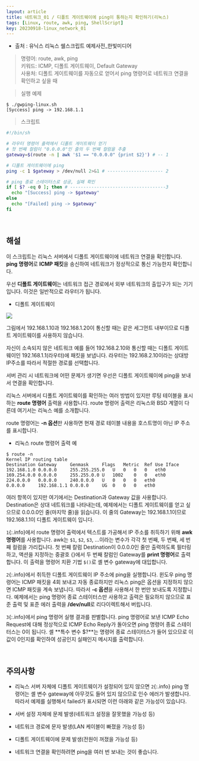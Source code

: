 ```yaml
---
layout: article
title: 네트워크_01 / 디폴트 게이트웨이에 ping이 통하는지 확인하기(리눅스)
tags: [Linux, route, awk, ping, ShellScript]
key: 20230918-linux_network_01
---
```


- 출처 : 유닉스 리눅스 쉘스크립트 예제사전_한빛미디어

> 명령어: route, awk, ping    
> 키워드: ICMP, 디폴트 게이트웨이, Default Gateway  
> 사용처: 디폴트 게이트웨이를 자동으로 얻어서 ping 명령어로 네트워크 연결을 확인하고 싶을 때  

> 실행 예제  

```
$ ./gwping-linux.sh
[Syccess] ping -> 192.168.1.1
```

> 스크립트
```bash
#!/bin/sh

# 라우터 명령어 출력에서 디폴트 게이트웨이 얻기
# 첫 번째 컬럼이 "0.0.0.0"인 줄의 두 번째 컬럼을 추출
gateway=$(route -n | awk '$1 == "0.0.0.0" {print $2}') # -- 1

# 디폴트 게이트웨이에 ping
ping -c 1 $gateway > /dev/null 2>&1 # --------------------- 2

# ping 종료 스테이터스로 성공, 실패 확인 
if [ $? -eq 0 ]; then # ------------------------------------3
  echo "[Success] ping -> $gateway"
else
  echo "[Failed] ping -> $gateway"
fi
```

&nbsp;
&nbsp;

## **해설**

이 스크립트는 리눅스 서버에서 디폴트 게이트웨이에 네트워크 연결을 확인합니다. **ping 명령어**로 **ICMP 패킷**을 송신하여 네트워크가 정상적으로 통신 가능한지 확인합니다.

우선 **디폴트 게이트웨이**는 네트워크 접근 경로에서 외부 네트워크의 출입구가 되는 기기입니다. 이것은 일반적으로 라우터가 됩니다.

- 디폴트 게이트웨이

<img src='http://drive.google.com/uc?export=view&id=1OYuvdnUzvQLpsXCoPFWgSyd1xzyQkoIE' /><br>

그림에서 192.168.1.10과 192.168.1.20이 통신할 때는 같은 세그먼트 내부이므로 디폴트 게이트웨이를 사용하지 않습니다.

자신이 소속되지 않은 네트워크 예를 들어 192.168.2.10와 통신할 때는 디폴트 게이트웨이인 192.168.1.1(라우터)에 패킷을 보냅니다. 라우터는 192.168.2.10이라는 상대방 IP주소를 따라서 적절한 경로를 선택합니다.

서버 관리 시 네트워크에 어떤 문제가 생기면 우선은 디폴트 게이트웨이에 ping을 보내서 연결을 확인합니다.

리눅스 서버에서 디폴트 게이트웨이를 확인하는 여러 방법이 있지만 루팅 테이블을 표시하는 **route 명령어** 출력을 사용합니다. route 명령어 출력은 리눅스와 BSD 계열이 다른데 여기서는 리눅스 예를 소개합니다.

route 명령어는 **-n 옵션**만 사용하면 현재 경로 테이블 내용을 호스트명이 아닌 IP 주소를 표시합니다.

- 리눅스 route 명령어 출력 예
```
$ route -n
Kernel IP routing table
Destination	Gateway		Genmask		Flags	Metric	Ref	Use	Iface
192.168.1.0	0.0.0.0		255.255.255.0	U	0	0	0	eth0
169.254.0.0	0.0.0.0		255.255.0.0	U	1002	0	0	eth0
224.0.0.0	0.0.0.0		240.0.0.0	U	0	0	0	eth0
0.0.0.0		192.168.1.1	0.0.0.0		UG	0	0	0	eth0
```

여러 항목이 있지만 여기에서는 Destination과 Gateway 값을 사용합니다. Destination은 상대 네트워크를 나타내는데, 예제에서는 디폴트 게이트웨이를 얻고 싶으므로 0.0.0.0인 줄(마지막 줄)을 읽습니다. 이 줄의 Gateway는 192.168.1.1이므로 192.168.1.1이 디폴트 게이트웨이 입니다.

`1`{:.info}에서 route 명령어 출력에서 텍스트를 가공해서 IP 주소를 취득하기 위해 **awk 명령어**를 사용합니다. awk는 `$1`, `$2`, `$3`, ...이라는 변수가 각각 첫 번째, 두 번째, 세 번째 컬럼을 가리킵니다. 첫 번째 칼럼 Destination이 0.0.0.0인 줄만 출력하도록 필터링하고, 액션을 지정하는 중괄호 {}에서 두 번째 칼럼인 Gateway를 **print 명령어**로 출력합니다. 이 출력을 명령어 치환 기법 `$()`로 셸 변수 gateway에 대입합니다.

`2`{:.info}에서 취득한 디폴트 게이트웨이 IP 주소에 ping을 실행합니다. 윈도우 ping 명령어는 ICMP 패킷을 4회 보내고 자동 종료하지만 리눅스 ping은 옵션을 지정하지 않으면 ICMP 패킷을 계속 보냅니다. 따라서 **-c 옵션**을 사용해서 한 번만 보내도록 지정합니다. 예제에서는 ping 명령어 종료 스테이터스만 사용하고 출력은 필요하지 않으므로 표준 출력 및 표준 에러 출력을 **/dev/null**로 리다이렉트해서 버립니다.

`3`{:.info}에서 ping 명령어 실행 결과를 판별합니다. ping 명령어로 보낸 ICMP Echo Request에 대해 정상적으로 ICMP Echo Reply가 돌아오면 ping 명령어 종료 스테이터스는 0이 됩니다. 셸 **특수 변수 $?**는 명령어 종료 스테이터스가 들어 있으므로 이 값이 0인지를 확인하여 성공인지 실패인지 메시지를 출력합니다.

&nbsp;
&nbsp;

## **주의사항**

- 리눅스 서버 자체에 디폴트 게이트웨이가 설정되어 있지 않으면 `2`{:.info} ping 명령어는 셸 변수 gateway에 아무것도 들어 있지 않으므로 인수 에러가 발생합니다. 따라서 예제를 실행해서 failed가 표시되면 이런 아래와 같은 가능성이 있습니다.
 - 서버 설정 자체에 문제 발생(네트워크 설정을 잘못했을 가능성 등)
 - 네트워크 경로에 문자 발생(LAN 케이블이 빠졌을 가능성 등)
 - 디폴트 게이트웨이에 문제 발생(전원이 꺼졌을 가능성 등)

- 네트워크 연결을 확인하려면 ping을 여러 번 보내는 것이 좋습니다.